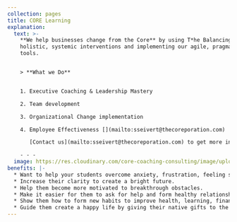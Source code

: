 ```yaml
---
collection: pages
title: CORE Learning
explanation:
  text: >-
    **We help businesses change from the Core** by using T*he Balancing Act's*
    holistic, systemic interventions and implementing our agile, pragmatic
    tools.


    > **What we Do**


    1. Executive Coaching & Leadership Mastery

    2. Team development

    3. Organizational Change implementation

    4. Employee Effectiveness [](mailto:sseivert@thecoreporation.com)

       [Contact us](mailto:sseivert@thecoreporation.com) to get more information about implementing lasting organizational, team and leadership changes. We offer direct one-on-one interventions and **excellent business seminars to increase** Productivity, reduce on-the-job Stress, eliminate work procrastination, and encourage everyone, at every level of your business to take full responsibiity for outcomes. 

    - - -
  image: https://res.cloudinary.com/core-coaching-consulting/image/upload/v1600804117/abdelkader-ft-CcZzQcYGYC4-unsplash_jvaahu.jpg
benefits: |-
  * Want to help your students overcome anxiety, frustration, feeling stuck.
  * Increase their clarity to create a bright future.
  * Help them become more motivated to breakthrough obstacles.
  * Make it easier for them to ask for help and form healthy relationships.
  * Show them how to form new habits to improve health, learning, finances.
  * Guide them create a happy life by giving their native gifts to the world.
---
```

